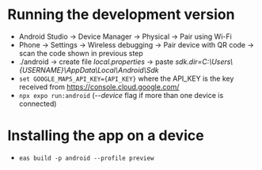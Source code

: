 # Running the development version

- Android Studio -> Device Manager -> Physical -> Pair using Wi-Fi
- Phone -> Settings -> Wireless debugging -> Pair device with QR code -> scan the code shown in previous step
- ./android -> create file _local.properties_ -> paste _sdk.dir=C:\\Users\\{USERNAME}\\AppData\\Local\\Android\\Sdk_
- `set GOOGLE_MAPS_API_KEY={API_KEY}` where the API_KEY is the key received from https://console.cloud.google.com/
- `npx expo run:android` (_--device_ flag if more than one device is connected)

# Installing the app on a device

- `eas build -p android --profile preview`
